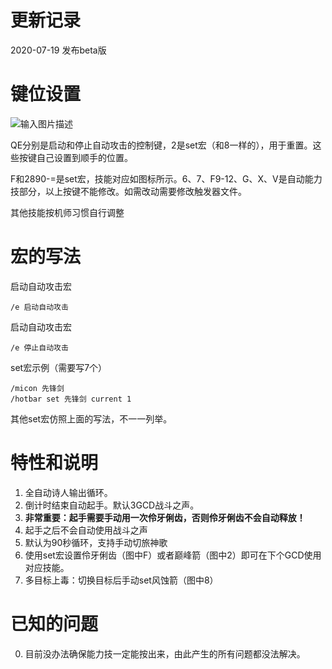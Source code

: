# 更新记录
2020-07-19 
发布beta版
# 键位设置
![输入图片描述](https://uploader.shimo.im/f/bCE3uPMw7fQxvtsq.png!thumbnail)

QE分别是启动和停止自动攻击的控制键，2是set宏（和8一样的），用于重置。这些按键自己设置到顺手的位置。

F和2890-=是set宏，技能对应如图标所示。6、7、F9-12、G、X、V是自动能力技部分，以上按键不能修改。如需改动需要修改触发器文件。

其他技能按机师习惯自行调整

# 宏的写法
    
启动自动攻击宏

    /e 启动自动攻击

启动自动攻击宏

    /e 停止自动攻击


set宏示例（需要写7个）

    /micon 先锋剑
    /hotbar set 先锋剑 current 1

其他set宏仿照上面的写法，不一一列举。

# 特性和说明
    
1. 全自动诗人输出循环。
2. 倒计时结束自动起手。默认3GCD战斗之声。
3. **非常重要：起手需要手动用一次伶牙俐齿，否则伶牙俐齿不会自动释放！**
4. 起手之后不会自动使用战斗之声
5. 默认为90秒循环，支持手动切旅神歌
6. 使用set宏设置伶牙俐齿（图中F）或者巅峰箭（图中2）即可在下个GCD使用对应技能。
7. 多目标上毒：切换目标后手动set风蚀箭（图中8）


# 已知的问题
0. 目前没办法确保能力技一定能按出来，由此产生的所有问题都没法解决。